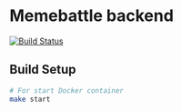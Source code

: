 # Memebattle backend

[![Build Status](https://travis-ci.com/bondiano/memebattle_backend.svg?token=UJoGjgzzjfaG4Qkuq1fv&branch=master)](https://travis-ci.com/bondiano/memebattle_backend)

## Build Setup

``` bash
# For start Docker container
make start
```
